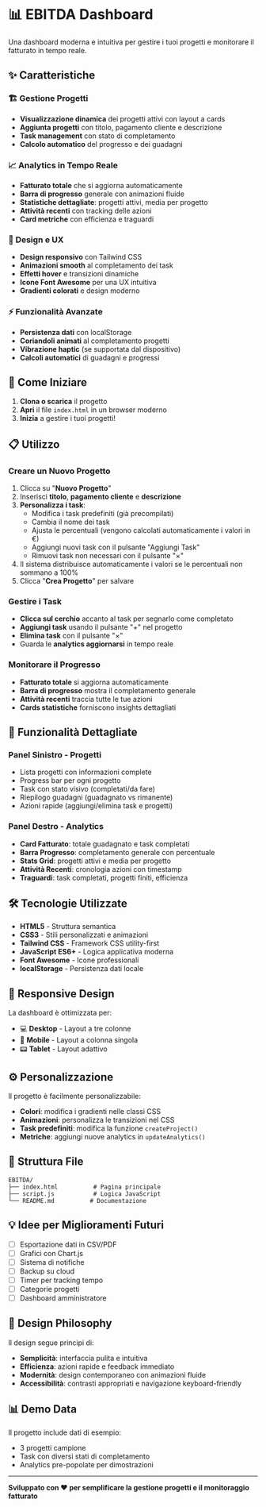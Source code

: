 # 📊 EBITDA Dashboard

Una dashboard moderna e intuitiva per gestire i tuoi progetti e monitorare il fatturato in tempo reale.

## ✨ Caratteristiche

### 🏗️ Gestione Progetti

- **Visualizzazione dinamica** dei progetti attivi con layout a cards
- **Aggiunta progetti** con titolo, pagamento cliente e descrizione
- **Task management** con stato di completamento
- **Calcolo automatico** del progresso e dei guadagni

### 📈 Analytics in Tempo Reale

- **Fatturato totale** che si aggiorna automaticamente
- **Barra di progresso** generale con animazioni fluide
- **Statistiche dettagliate**: progetti attivi, media per progetto
- **Attività recenti** con tracking delle azioni
- **Card metriche** con efficienza e traguardi

### 🎨 Design e UX

- **Design responsivo** con Tailwind CSS
- **Animazioni smooth** al completamento dei task
- **Effetti hover** e transizioni dinamiche
- **Icone Font Awesome** per una UX intuitiva
- **Gradienti colorati** e design moderno

### ⚡ Funzionalità Avanzate

- **Persistenza dati** con localStorage
- **Coriandoli animati** al completamento progetti
- **Vibrazione haptic** (se supportata dal dispositivo)
- **Calcoli automatici** di guadagni e progressi

## 🚀 Come Iniziare

1. **Clona o scarica** il progetto
2. **Apri** il file `index.html` in un browser moderno
3. **Inizia** a gestire i tuoi progetti!

## 📋 Utilizzo

### Creare un Nuovo Progetto

1. Clicca su "**Nuovo Progetto**"
2. Inserisci **titolo**, **pagamento cliente** e **descrizione**
3. **Personalizza i task**:
   - Modifica i task predefiniti (già precompilati)
   - Cambia il nome dei task
   - Ajusta le percentuali (vengono calcolati automaticamente i valori in €)
   - Aggiungi nuovi task con il pulsante "Aggiungi Task"
   - Rimuovi task non necessari con il pulsante "×"
4. Il sistema distribuisce automaticamente i valori se le percentuali non sommano a 100%
5. Clicca "**Crea Progetto**" per salvare

### Gestire i Task

- **Clicca sul cerchio** accanto al task per segnarlo come completato
- **Aggiungi task** usando il pulsante "+" nel progetto
- **Elimina task** con il pulsante "×"
- Guarda le **analytics aggiornarsi** in tempo reale

### Monitorare il Progresso

- **Fatturato totale** si aggiorna automaticamente
- **Barra di progresso** mostra il completamento generale
- **Attività recenti** traccia tutte le tue azioni
- **Cards statistiche** forniscono insights dettagliati

## 🎯 Funzionalità Dettagliate

### Panel Sinistro - Progetti

- Lista progetti con informazioni complete
- Progress bar per ogni progetto
- Task con stato visivo (completati/da fare)
- Riepilogo guadagni (guadagnato vs rimanente)
- Azioni rapide (aggiungi/elimina task e progetti)

### Panel Destro - Analytics

- **Card Fatturato**: totale guadagnato e task completati
- **Barra Progresso**: completamento generale con percentuale
- **Stats Grid**: progetti attivi e media per progetto
- **Attività Recenti**: cronologia azioni con timestamp
- **Traguardi**: task completati, progetti finiti, efficienza

## 🛠️ Tecnologie Utilizzate

- **HTML5** - Struttura semantica
- **CSS3** - Stili personalizzati e animazioni
- **Tailwind CSS** - Framework CSS utility-first
- **JavaScript ES6+** - Logica applicativa moderna
- **Font Awesome** - Icone professionali
- **localStorage** - Persistenza dati locale

## 📱 Responsive Design

La dashboard è ottimizzata per:

- 💻 **Desktop** - Layout a tre colonne
- 📱 **Mobile** - Layout a colonna singola
- 📟 **Tablet** - Layout adattivo

## ⚙️ Personalizzazione

Il progetto è facilmente personalizzabile:

- **Colori**: modifica i gradienti nelle classi CSS
- **Animazioni**: personalizza le transizioni nel CSS
- **Task predefiniti**: modifica la funzione `createProject()`
- **Metriche**: aggiungi nuove analytics in `updateAnalytics()`

## 🔧 Struttura File

```
EBITDA/
├── index.html          # Pagina principale
├── script.js           # Logica JavaScript
└── README.md          # Documentazione
```

## 💡 Idee per Miglioramenti Futuri

- [ ] Esportazione dati in CSV/PDF
- [ ] Grafici con Chart.js
- [ ] Sistema di notifiche
- [ ] Backup su cloud
- [ ] Timer per tracking tempo
- [ ] Categorie progetti
- [ ] Dashboard amministratore

## 🎨 Design Philosophy

Il design segue principi di:

- **Semplicità**: interfaccia pulita e intuitiva
- **Efficienza**: azioni rapide e feedback immediato
- **Modernità**: design contemporaneo con animazioni fluide
- **Accessibilità**: contrasti appropriati e navigazione keyboard-friendly

## 📊 Demo Data

Il progetto include dati di esempio:

- 3 progetti campione
- Task con diversi stati di completamento
- Analytics pre-popolate per dimostrazioni

---

**Sviluppato con ❤️ per semplificare la gestione progetti e il monitoraggio fatturato**
